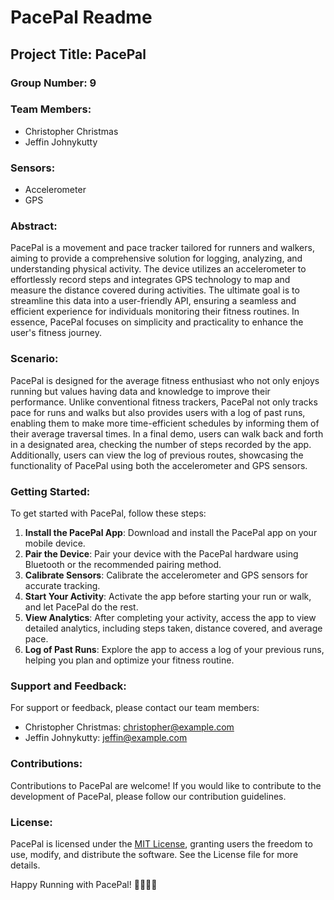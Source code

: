 # PacePal Readme

## Project Title: PacePal

### Group Number: 9

### Team Members:

- Christopher Christmas
- Jeffin Johnykutty

### Sensors:

- Accelerometer
- GPS

### Abstract:

PacePal is a movement and pace tracker tailored for runners and walkers, aiming to provide a comprehensive solution for logging, analyzing, and understanding physical activity. The device utilizes an accelerometer to effortlessly record steps and integrates GPS technology to map and measure the distance covered during activities. The ultimate goal is to streamline this data into a user-friendly API, ensuring a seamless and efficient experience for individuals monitoring their fitness routines. In essence, PacePal focuses on simplicity and practicality to enhance the user's fitness journey.

### Scenario:

PacePal is designed for the average fitness enthusiast who not only enjoys running but values having data and knowledge to improve their performance. Unlike conventional fitness trackers, PacePal not only tracks pace for runs and walks but also provides users with a log of past runs, enabling them to make more time-efficient schedules by informing them of their average traversal times. In a final demo, users can walk back and forth in a designated area, checking the number of steps recorded by the app. Additionally, users can view the log of previous routes, showcasing the functionality of PacePal using both the accelerometer and GPS sensors.

### Getting Started:

To get started with PacePal, follow these steps:

1. **Install the PacePal App**: Download and install the PacePal app on your mobile device.
2. **Pair the Device**: Pair your device with the PacePal hardware using Bluetooth or the recommended pairing method.
3. **Calibrate Sensors**: Calibrate the accelerometer and GPS sensors for accurate tracking.
4. **Start Your Activity**: Activate the app before starting your run or walk, and let PacePal do the rest.
5. **View Analytics**: After completing your activity, access the app to view detailed analytics, including steps taken, distance covered, and average pace.
6. **Log of Past Runs**: Explore the app to access a log of your previous runs, helping you plan and optimize your fitness routine.

### Support and Feedback:

For support or feedback, please contact our team members:

- Christopher Christmas: [christopher@example.com](mailto:christopher@example.com)
- Jeffin Johnykutty: [jeffin@example.com](mailto:jeffin@example.com)

### Contributions:

Contributions to PacePal are welcome! If you would like to contribute to the development of PacePal, please follow our contribution guidelines.

### License:

PacePal is licensed under the [MIT License](LICENSE), granting users the freedom to use, modify, and distribute the software. See the License file for more details.

Happy Running with PacePal! 🏃‍♂️🏃‍♀️
